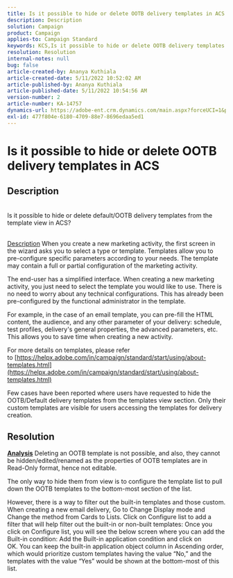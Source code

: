 ```yaml
---
title: Is it possible to hide or delete OOTB delivery templates in ACS
description: Description
solution: Campaign
product: Campaign
applies-to: Campaign Standard
keywords: KCS,Is it possible to hide or delete OOTB delivery templates in ACS
resolution: Resolution
internal-notes: null
bug: false
article-created-by: Ananya Kuthiala
article-created-date: 5/11/2022 10:52:02 AM
article-published-by: Ananya Kuthiala
article-published-date: 5/11/2022 10:54:56 AM
version-number: 2
article-number: KA-14757
dynamics-url: https://adobe-ent.crm.dynamics.com/main.aspx?forceUCI=1&pagetype=entityrecord&etn=knowledgearticle&id=34224063-18d1-ec11-a7b5-0022480a8e40
exl-id: 477f804e-6180-4709-88e7-8696edaa5ed1
---
```

# Is it possible to hide or delete OOTB delivery templates in ACS

## Description

<br>Is it possible to hide or delete default/OOTB delivery templates from the template view in ACS?<br><br>

<u>Description</u>
When you create a new marketing activity, the first screen in the wizard asks you to select a type or template. Templates allow you to pre-configure specific parameters according to your needs. The template may contain a full or partial configuration of the marketing activity.

The end-user has a simplified interface. When creating a new marketing activity, you just need to select the template you would like to use. There is no need to worry about any technical configurations. This has already been pre-configured by the functional administrator in the template.

For example, in the case of an email template, you can pre-fill the HTML content, the audience, and any other parameter of your delivery: schedule, test profiles, delivery's general properties, the advanced parameters, etc. This allows you to save time when creating a new activity.



For more details on templates, please refer to [https://helpx.adobe.com/in/campaign/standard/start/using/about-templates.html](https://helpx.adobe.com/in/campaign/standard/start/using/about-templates.html)



Few cases have been reported where users have requested to hide the OOTB/Default delivery templates from the templates view section. Only their custom templates are visible for users accessing the templates for delivery creation.






## Resolution

<u><b>Analysis</b></u>
Deleting an OOTB template is not possible, and also, they cannot be hidden/edited/renamed as the properties of OOTB templates are in Read-Only format, hence not editable.

The only way to hide them from view is to configure the template list to pull down the OOTB templates to the bottom-most section of the list.



However, there is a way to filter out the built-in templates and those custom. When creating a new email delivery, Go to Change Display mode and Change the method from Cards to Lists. Click on Configure list to add a filter that will help filter out the built-in or non-built templates: Once you click on Configure list, you will see the below screen where you can add the Built-in condition: Add the Built-in application condition and click on OK. You can keep the built-in application object column in Ascending order, which would prioritize custom templates having the value “No,” and the templates with the value “Yes” would be shown at the bottom-most of this list.
